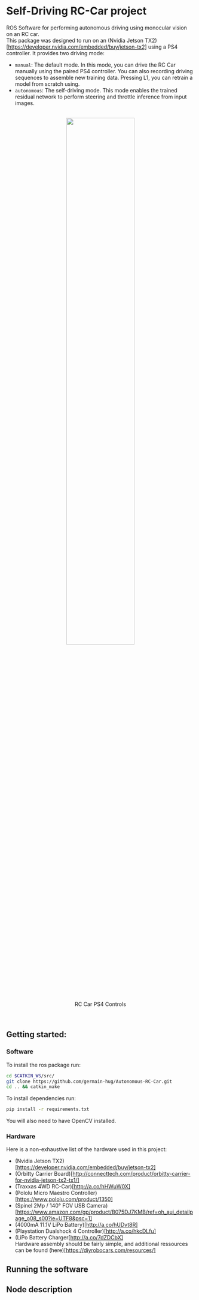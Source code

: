 # Self-Driving RC-Car project  
ROS Software for performing autonomous driving using monocular vision on an RC car.  
This package was designed to run on an (Nvidia Jetson TX2)[https://developer.nvidia.com/embedded/buy/jetson-tx2] using a PS4 controller. It provides two driving mode:  
- `manual`: The default mode. In this mode, you can drive the RC Car manually using the paired PS4 controller. You can also recording driving sequences to assemble new training data. Pressing L1, you can retrain a model from scratch using. 
- `autonomous`: The self-driving mode. This mode enables the trained residual network to perform steering and throttle inference from input images. 

<br />
<div align="center"><img width="60%" src ="https://raw.githubusercontent.com/germain-hug/Autonomous-RC-Car/master/images/controller.png" /><p style="text-align=center";> RC Car PS4 Controls</p></div>  
<br /> 

## Getting started:  
### Software   
To install the ros package run:  
```bash  
cd $CATKIN_WS/src/  
git clone https://github.com/germain-hug/Autonomous-RC-Car.git  
cd .. && catkin_make
```  
To install dependencies run:  
```bash  
pip install -r requirements.txt
```  
You will also need to have OpenCV installed.  

### Hardware  
Here is a non-exhaustive list of the hardware used in this project:
- (Nvidia Jetson TX2)[https://developer.nvidia.com/embedded/buy/jetson-tx2]  
- (Orbitty Carrier Board)[http://connecttech.com/product/orbitty-carrier-for-nvidia-jetson-tx2-tx1/]  
- (Traxxas 4WD RC-Car)[http://a.co/hHWuW0X]
- (Pololu Micro Maestro Controller)[https://www.pololu.com/product/1350]
- (Spinel 2Mp / 140° FOV USB Camera)[https://www.amazon.com/gp/product/B075DJ7KMB/ref=oh_aui_detailpage_o08_s00?ie=UTF8&psc=1]
- (4000mA 11.1V LiPo Battery)[http://a.co/hUDvt8R]
- (Playstation Dualshock 4 Controller)[http://a.co/hkcDLfu]
- (LiPo Battery Charger[http://a.co/7dZDCbX]  
Hardware assembly should be fairly simple, and additional ressources can be found (here)[https://diyrobocars.com/resources/]  

## Running the software


## Node description  

